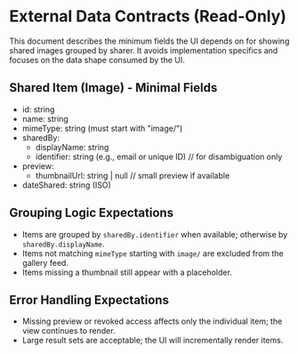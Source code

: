# External Data Contracts (Read-Only)

This document describes the minimum fields the UI depends on for showing shared images grouped by sharer. It avoids implementation specifics and focuses on the data shape consumed by the UI.

## Shared Item (Image) - Minimal Fields
- id: string
- name: string
- mimeType: string (must start with "image/")
- sharedBy:
  - displayName: string
  - identifier: string (e.g., email or unique ID) // for disambiguation only
- preview:
  - thumbnailUrl: string | null // small preview if available
- dateShared: string (ISO)

## Grouping Logic Expectations
- Items are grouped by `sharedBy.identifier` when available; otherwise by `sharedBy.displayName`.
- Items not matching `mimeType` starting with `image/` are excluded from the gallery feed.
- Items missing a thumbnail still appear with a placeholder.

## Error Handling Expectations
- Missing preview or revoked access affects only the individual item; the view continues to render.
- Large result sets are acceptable; the UI will incrementally render items.
